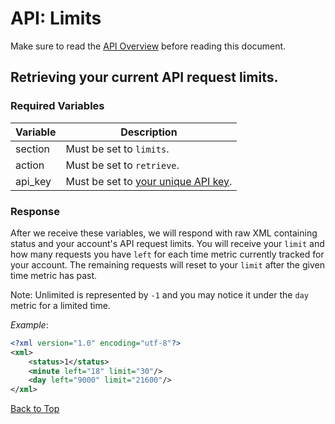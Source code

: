 <a name="head"></a><h1>API: Limits</h1>

Make sure to read the [API Overview](../README.md) before reading this document.

<a name="retrieve"></a><h2>Retrieving your current API request limits.</h2>

<h3>Required Variables</h3>

| Variable | Description |
| -------- | ----------- |
| section | Must be set to <code>limits</code>. |
| action | Must be set to <code>retrieve</code>. |
| api_key | Must be set to [your unique API key](../README.md#finding). |

<h3>Response</h3>

After we receive these variables, we will respond with raw XML containing status 
and your account's API request limits. You will receive your `limit` and how many
requests you have `left` for each time metric currently tracked for your account.
The remaining requests will reset to your `limit` after the given time metric has
past.

Note: Unlimited is represented by `-1` and you may notice it under the `day` metric
for a limited time.

*Example*:

~~~ .xml
<?xml version="1.0" encoding="utf-8"?>
<xml>
    <status>1</status>
    <minute left="18" limit="30"/>
    <day left="9000" limit="21600"/>
</xml>

~~~

[Back to Top](#head)
